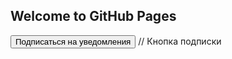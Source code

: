 ## Welcome to GitHub Pages

<script src="https://pxl.altcraft.denis-kolesnik.lan/ak_container.js?id=MXwz" ></script>

<button id="init_sub">Подписаться на уведомления</button> // Кнопка подписки
 
<script>
    document.getElementById('init_sub').addEventListener('click', function() { // По клику на кнопку..
    try {
        var akPush = new AKPush(1062005270186);
        akPush.initSubscription() // ..показать форму подписки
        }
    catch (e) {
        console.log(e); // Или записать ошибку в консоль браузера
        }
    });
</script>
